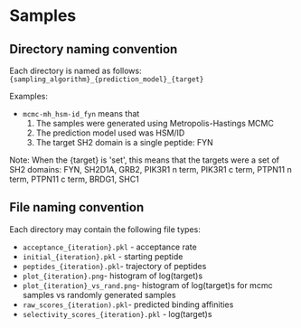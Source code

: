 # Samples

## Directory naming convention
Each directory is named as follows: `{sampling_algorithm}_{prediction_model}_{target}`

Examples:
- `mcmc-mh_hsm-id_fyn` means that 
    1) The samples were generated using Metropolis-Hastings MCMC
    2) The prediction model used was HSM/ID
    3) The target SH2 domain is a single peptide: FYN

Note: When the {target} is 'set', this means that the targets were a set of SH2 domains: FYN, SH2D1A, GRB2, PIK3R1 n term, PIK3R1 c term, PTPN11 n term, PTPN11 c term, BRDG1, SHC1 

## File naming convention
Each directory may contain the following file types:
- `acceptance_{iteration}.pkl` - acceptance rate
- `initial_{iteration}.pkl` - starting peptide
- `peptides_{iteration}.pkl`- trajectory of peptides
- `plot_{iteration}.png`- histogram of log(target)s
- `plot_{iteration}_vs_rand.png`- histogram of log(target)s for mcmc samples vs randomly generated samples
- `raw_scores_{iteration).pkl`- predicted binding affinities
- `selectivity_scores_{iteration}.pkl` - log(target)s

